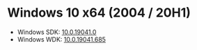 # Windows 10 x64 (2004 / 20H1)
* Windows SDK: [10.0.19041.0](https://go.microsoft.com/fwlink/?linkid=2120843)
* Windows WDK: [10.0.19041.685](https://go.microsoft.com/fwlink/?linkid=2128854)
